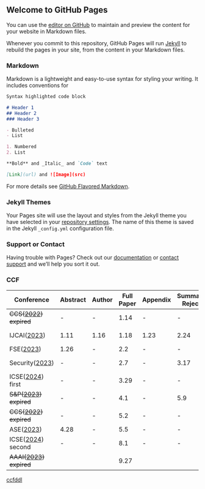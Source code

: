 
## Welcome to GitHub Pages

You can use the [editor on GitHub](https://github.com/flyboss/flyboss.github.io/edit/master/README.md) to maintain and preview the content for your website in Markdown files.

Whenever you commit to this repository, GitHub Pages will run [Jekyll](https://jekyllrb.com/) to rebuild the pages in your site, from the content in your Markdown files.

### Markdown

Markdown is a lightweight and easy-to-use syntax for styling your writing. It includes conventions for

```markdown
Syntax highlighted code block

# Header 1
## Header 2
### Header 3

- Bulleted
- List

1. Numbered
2. List

**Bold** and _Italic_ and `Code` text

[Link](url) and ![Image](src)
```

For more details see [GitHub Flavored Markdown](https://guides.github.com/features/mastering-markdown/).

### Jekyll Themes

Your Pages site will use the layout and styles from the Jekyll theme you have selected in your [repository settings](https://github.com/flyboss/flyboss.github.io/settings). The name of this theme is saved in the Jekyll `_config.yml` configuration file.

### Support or Contact

Having trouble with Pages? Check out our [documentation](https://help.github.com/categories/github-pages-basics/) or [contact support](https://github.com/contact) and we’ll help you sort it out.


### CCF

| Conference | Abstract | Author | Full Paper | Appendix | Summary Reject | Rebuttal | Notification |
| --- | --- | --- | --- | --- | --- | --- | --- | 
| ~~CCS([2022](https://www.sigsac.org/ccs/CCS2022/call-for/call-for-papers.html)) expired~~ | - | - | 1.14 | - | - | 2.18-3.6 | 3.10 |
| IJCAI([2023](https://ijcai-23.org/)) | 1.11 | 1.16 | 1.18| 1.23 | 2.24 | 3.20-3.23| 4.19 | 
| FSE([2023](https://2023.esec-fse.org/)) | 1.26 | - | 2.2 | - | - | - | 5.4 | 
| Security([2023](https://www.usenix.org/conference/usenixsecurity23/call-for-papers)) | - | - | 2.7 | - | 3.17 | 4.24-4.26 | 5.8 | 
| ICSE([2024](https://conf.researchr.org/home/icse-2024)) first | - | - | 3.29 | - | - |  | 6.2 | 
| ~~S&P([2023](https://www.ieee-security.org/TC/SP2023/cfpapers.html)) expired~~ | - | - | 4.1 | - | 5.9 | 6.7-6.21 | 6.24 |
| ~~CCS([2022](https://www.sigsac.org/ccs/CCS2022/call-for/call-for-papers.html)) expired~~ | - | - | 5.2 | - | - | 6.19-7.7 | 7.15 |
| ASE([2023](https://conf.researchr.org/home/ase-2023)) | 4.28 | - | 5.5 | - | - | - | 7.17 | 
| ICSE([2024](https://conf.researchr.org/home/icse-2024)) second | - | - | 8.1 | - | - |  | 10.10 | 
| ~~AAAI([2023](https://aaai.org/Conferences/AAAI-23/)) expired~~ |  |  | 9.27 |  | | 10.20-10.24 | 11.18 | 



[ccfddl](https://ccfddl.github.io/)
